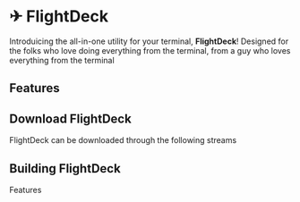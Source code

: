 # ✈ FlightDeck
Introduicing the all-in-one utility for your terminal, **FlightDeck**!
Designed for the folks who love doing everything from the terminal, from a guy who loves everything from the terminal

## Features

## Download FlightDeck
FlightDeck can be downloaded through the following streams

## Building FlightDeck

Features